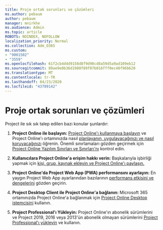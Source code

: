 ```yaml
---
title: Proje ortak sorunları ve çözümleri
ms.author: pebaum
author: pebaum
manager: mnirkhe
ms.audience: Admin
ms.topic: article
ROBOTS: NOINDEX, NOFOLLOW
localization_priority: Normal
ms.collection: Adm_O365
ms.custom:
- "9001502"
- "3559"
ms.openlocfilehash: 61f2cb4d4d9158d8f9d90cd8a59d5a9ad109eb12
ms.sourcegitcommit: 89ae9e8b36d1980f89f07b016fff0ec48f96b620
ms.translationtype: MT
ms.contentlocale: tr-TR
ms.lasthandoff: 04/23/2020
ms.locfileid: "43789142"
---
```

# <a name="project-common-issues-and-resolutions"></a>Proje ortak sorunları ve çözümleri

Project ile sık sık talep edilen bazı konular şunlardır:

1. **Project Online ile başlayın:**  [Project Online'ı kullanmaya başlayın](https://docs.microsoft.com/ProjectOnline/get-started-with-project-online) ve Project Online'ı ortamınızda nasıl [planlayanın, uygulayacağınızı ve nasıl koruyacağınızı](https://docs.microsoft.com/projectonline/project-online) öğrenin. Önemli sınırlamaları gözden geçirmek için [Project Online Yazılım Sınırları ve Sınırları'nı](https://docs.microsoft.com/ProjectOnline/project-online-software-boundaries-and-limits) kontrol edin.

2. **Kullanıcılara Project Online'a erişim hakkı verin:** Başkalarıyla işbirliği yapmak için [kişi, grup, kaynak ekleyin ve Project Online'ı paylaşın.](https://docs.microsoft.com/projectonline/step-2-add-people-to-project-online) 

3. **Project Online'da Project Web App (PWA) performansını ayarlayın:** En yaygın Project Web App ayarlarından bazılarının [performans etkisini ve dengelerini](https://docs.microsoft.com/projectonline/tune-project-online-performance) gözden geçirin.

4. **Project Desktop Client ile Project Online'a bağlanın:** Microsoft 365 ortamınızda Project Online'a bağlanmak için [Project Online Desktop istemcisini](https://docs.microsoft.com/projectonline/connect-to-project-online-with-the-project-online-desktop-client) kullanın. 

5. **Project Professional'ı Yükleyin:** Project Online'ın abonelik sürümlerini ve Project 2019, 2016 veya 2013'ün abonelik olmayan sürümlerini [Project Professional'ı yükleyin](https://support.office.com/article/install-project-7059249b-d9fe-4d61-ab96-5c5bf435f281) ve kullanın.
